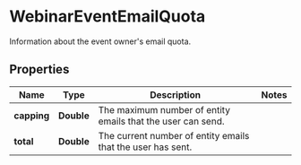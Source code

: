 

# WebinarEventEmailQuota

Information about the event owner's email quota.

## Properties

| Name | Type | Description | Notes |
|------------ | ------------- | ------------- | -------------|
|**capping** | **Double** | The maximum number of entity emails that the user can send. |  |
|**total** | **Double** | The current number of entity emails that the user has sent. |  |



